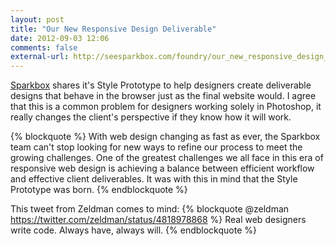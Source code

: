 ```yaml
---
layout: post
title: "Our New Responsive Design Deliverable"
date: 2012-09-03 12:06
comments: false
external-url: http://seesparkbox.com/foundry/our_new_responsive_design_deliverable_the_style_prototype
---
```

[Sparkbox](http://www.seesparkbox.com) shares it's Style Prototype to help designers create deliverable designs that behave in the browser just as the final website would. I agree that this is a common problem for designers working solely in Photoshop, it really changes the client's perspective if they know how it will work.

{% blockquote %}
With web design changing as fast as ever, the Sparkbox team can't stop looking for new ways to refine our process to meet the growing challenges. One of the greatest challenges we all face in this era of responsive web design is achieving a balance between efficient workflow and effective client deliverables. It was with this in mind that the Style Prototype was born.
{% endblockquote %}

This tweet from Zeldman comes to mind:
{% blockquote @zeldman https://twitter.com/zeldman/status/4818978868 %}
Real web designers write code. Always have, always will.
{% endblockquote %}